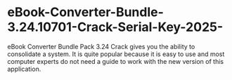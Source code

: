 # eBook-Converter-Bundle-3.24.10701-Crack-Serial-Key-2025-
eBook Converter Bundle Pack 3.24 Crack gives you the ability to consolidate a system. It is quite popular because it is easy to use and most computer experts do not need a guide to work with the new version of this application.
